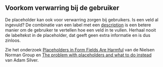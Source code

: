 ## Voorkom verwarring bij de gebruiker

De placeholder kan ook voor verwarring zorgen bij gebruikers. Is een veld al ingevuld? De combinatie van een label met een [description](/richtlijnen/formulieren/alle-richtlijnen/descriptions) is een betere manier om de gebruiker te vertellen hoe een veld in te vullen. Herhaal nooit de labeltekst in de placeholder, dat geeft geen extra informatie en is dus zinloos.

Zie het onderzoek [<span lang="en">Placeholders in Form Fields Are Harmful</span>](https://www.nngroup.com/articles/form-design-placeholders/) van de Nielsen Norman Group en [The problem with placeholders and what to do instead](https://adamsilver.io/blog/the-problem-with-placeholders-and-what-to-do-instead/) van Adam Silver.
